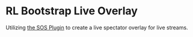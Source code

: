 #  RL Bootstrap Live Overlay

Utilizing [the SOS Plugin](https://gitlab.com/bakkesplugins/sos/sos-plugin) to create a live spectator overlay for live streams. 

